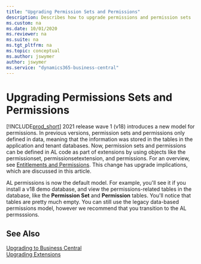 ```yaml
---
title: "Upgrading Permission Sets and Permissions"
description: Describes how to upgrade permissions and permission sets 
ms.custom: na
ms.date: 10/01/2020
ms.reviewer: na
ms.suite: na
ms.tgt_pltfrm: na
ms.topic: conceptual
ms.author: jswymer
author: jswymer
ms.service: "dynamics365-business-central"
---
```


# Upgrading Permissions Sets and Permissions

[!INCLUDE[prod_short](../developer/includes/prod_short.md)] 2021 release wave 1 (v18) introduces a new model for permissions. In previous versions, permission sets and permissions only defined in data, meaning that the information was stored in the tables in the application and tenant databases. Now, permission sets and permissions can be defined in AL code as part of extensions by using objects like the permissionset, permissionsetextension, and permissions. For an overview, see [Entitlements and Permissions](). This change has upgrade implications, which are discussed in this article.

AL permissions is now the default model. For example, you'll see it if you install a v18 demo database, and view the permissions-related tables in the database, like the **Permission Set** and **Permission** tables. You'll notice that tables are pretty much empty. You can still use the legacy data-based permissions model, however we recommend that you transition to the AL permsssions.




## See Also  

[Upgrading to Business Central](upgrading-to-business-central.md)  
[Upgrading Extensions](../developer/devenv-upgrading-extensions.md)  
